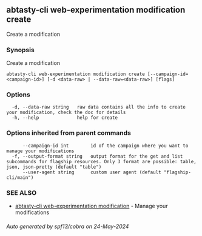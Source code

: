 ## abtasty-cli web-experimentation modification create

Create a modification

### Synopsis

Create a modification

```
abtasty-cli web-experimentation modification create [--campaign-id=<campaign-id>] [-d <data-raw> | --data-raw=<data-raw>] [flags]
```

### Options

```
  -d, --data-raw string   raw data contains all the info to create your modification, check the doc for details
  -h, --help              help for create
```

### Options inherited from parent commands

```
      --campaign-id int        id of the campaign where you want to manage your modifications
  -f, --output-format string   output format for the get and list subcommands for flagship resources. Only 3 format are possible: table, json, json-pretty (default "table")
      --user-agent string      custom user agent (default "flagship-cli/main")
```

### SEE ALSO

* [abtasty-cli web-experimentation modification](abtasty-cli_web-experimentation_modification.md)	 - Manage your modifications

###### Auto generated by spf13/cobra on 24-May-2024
